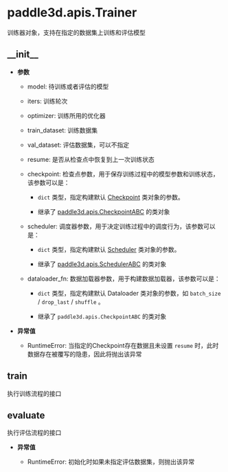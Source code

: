 # paddle3d.apis.Trainer

  训练器对象，支持在指定的数据集上训练和评估模型

## \_\_init\_\_

  * **参数**

      * model: 待训练或者评估的模型

      * iters: 训练轮次

      * optimizer: 训练所用的优化器

      * train_dataset: 训练数据集

      * val_dataset: 评估数据集，可以不指定

      * resume: 是否从检查点中恢复到上一次训练状态

      * checkpoint: 检查点参数，用于保存训练过程中的模型参数和训练状态，该参数可以是：

        *  `dict` 类型，指定构建默认 [Checkpoint](./checkpoint.md) 类对象的参数。

        * 继承了 [paddle3d.apis.CheckpointABC](./checkpoint.md) 的类对象

      * scheduler: 调度器参数，用于决定训练过程中的调度行为，该参数可以是：

        *  `dict` 类型，指定构建默认 [Scheduler](./scheduler.md) 类对象的参数。

        * 继承了 [paddle3d.apis.SchedulerABC](./scheduler.md) 的类对象

      * dataloader_fn: 数据加载器参数，用于构建数据加载器，该参数可以是：

        *  `dict` 类型，指定构建默认 Dataloader 类对象的参数，如 `batch_size` / `drop_last` / `shuffle` 。

        * 继承了 `paddle3d.apis.CheckpointABC` 的类对象

  * **异常值**

    * RuntimeError: 当指定的Checkpoint存在数据且未设置 `resume` 时，此时数据存在被覆写的隐患，因此将抛出该异常

## train

  执行训练流程的接口

## evaluate

  执行评估流程的接口

  * **异常值**

    * RuntimeError: 初始化时如果未指定评估数据集，则抛出该异常
